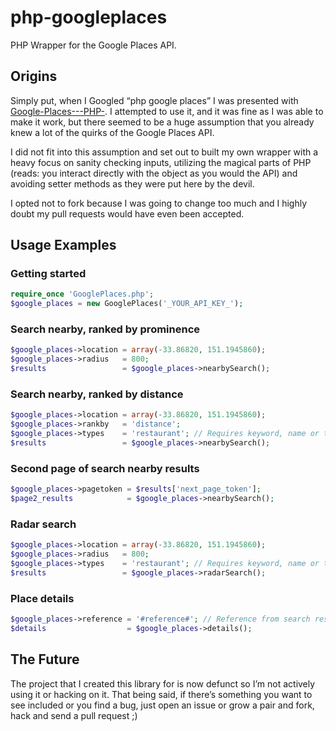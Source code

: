 php-googleplaces
================

PHP Wrapper for the Google Places API.

Origins
-------

Simply put, when I Googled “php google places” I was presented with [Google-Places---PHP-](https://github.com/anthony-mills/Google-Places---PHP-). I attempted to use it, and it was fine as I was able to make it work, but there seemed to be a huge assumption that you already knew a lot of the quirks of the Google Places API.

I did not fit into this assumption and set out to built my own wrapper with a heavy focus on sanity checking inputs, utilizing the magical parts of PHP (reads: you interact directly with the object as you would the API) and avoiding setter methods as they were put here by the devil.

I opted not to fork because I was going to change too much and I highly doubt my pull requests would have even been accepted.

Usage Examples
--------------

### Getting started

```php
require_once 'GooglePlaces.php';
$google_places = new GooglePlaces('_YOUR_API_KEY_');
```

### Search nearby, ranked by prominence

```php
$google_places->location = array(-33.86820, 151.1945860);
$google_places->radius   = 800;
$results                 = $google_places->nearbySearch();
```

### Search nearby, ranked by distance

```php
$google_places->location = array(-33.86820, 151.1945860);
$google_places->rankby   = 'distance';
$google_places->types    = 'restaurant'; // Requires keyword, name or types
$results                 = $google_places->nearbySearch();
```

### Second page of search nearby results

```php
$google_places->pagetoken = $results['next_page_token'];
$page2_results            = $google_places->nearbySearch();
```

### Radar search

```php
$google_places->location = array(-33.86820, 151.1945860);
$google_places->radius   = 800;
$google_places->types    = 'restaurant'; // Requires keyword, name or types
$results                 = $google_places->radarSearch();
```

### Place details

```php
$google_places->reference = '#reference#'; // Reference from search results
$details                  = $google_places->details();
```

The Future
----------

The project that I created this library for is now defunct so I’m not actively using it or hacking on it. That being said, if there’s something you want to see included or you find a bug, just open an issue or grow a pair and fork, hack and send a pull request ;)
